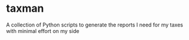 taxman
======

A collection of Python scripts to generate the reports I need for my taxes with minimal effort on my side
